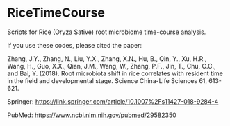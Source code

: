 # RiceTimeCourse

Scripts for Rice (Oryza Sative) root microbiome time-course analysis.

If you use these codes, please cited the paper:

Zhang, J.Y., Zhang, N., Liu, Y.X., Zhang, X.N., Hu, B., Qin, Y., Xu, H.R., Wang, H., Guo, X.X., Qian, J.M., Wang, W., Zhang, P.F., Jin, T., Chu, C.C., and Bai, Y. (2018). Root microbiota shift in rice correlates with resident time in the field and developmental stage. Science China-Life Sciences 61, 613-621.

Springer: https://link.springer.com/article/10.1007%2Fs11427-018-9284-4

PubMed: https://www.ncbi.nlm.nih.gov/pubmed/29582350
